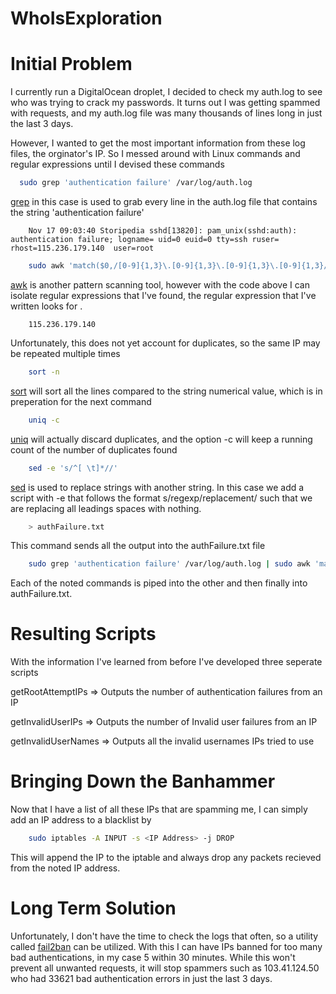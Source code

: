 WhoIsExploration
================

Initial Problem
================
I currently run a DigitalOcean droplet, I decided to check my auth.log to see who was trying to crack my passwords. It turns out I was getting spammed with requests, and my auth.log file was many thousands of lines long in just the last 3 days.

However, I wanted to get the most important information from these log files, the orginator's IP. So I messed around with Linux commands and regular expressions until I devised these commands

```bash
  sudo grep 'authentication failure' /var/log/auth.log
```
[grep](http://unixhelp.ed.ac.uk/CGI/man-cgi?grep) in this case is used to grab every line in the auth.log file that contains the string 'authentication failure'

```vim
    Nov 17 09:03:40 Storipedia sshd[13820]: pam_unix(sshd:auth): authentication failure; logname= uid=0 euid=0 tty=ssh ruser= rhost=115.236.179.140  user=root
```
```bash
    sudo awk 'match($0,/[0-9]{1,3}\.[0-9]{1,3}\.[0-9]{1,3}\.[0-9]{1,3}/) {print substr($0, RSTART, RLENGTH)}' /var/log/auth.log
```
[awk](http://unixhelp.ed.ac.uk/CGI/man-cgi?awk) is another pattern scanning tool, however with the code above I can isolate regular expressions that I've found, the regular expression that I've written looks for <IP Address>.
```vim
    115.236.179.140
```
Unfortunately, this does not yet account for duplicates, so the same IP may be repeated multiple times

```bash
    sort -n
```
[sort](http://unixhelp.ed.ac.uk/CGI/man-cgi?sort) will sort all the lines compared to the string numerical value, which is in preperation for the next command

```bash
    uniq -c
```
[uniq](http://unixhelp.ed.ac.uk/CGI/man-cgi?uniq) will actually discard duplicates, and the option -c will keep a running count of the number of duplicates found

```bash
    sed -e 's/^[ \t]*//'
```
[sed](http://unixhelp.ed.ac.uk/CGI/man-cgi?sed) is used to replace strings with another string. In this case we add a script with -e that follows the format s/regexp/replacement/ such that we are replacing all leadings spaces with nothing.
```bash
    > authFailure.txt
```

This command sends all the output into the authFailure.txt file

```bash    
    sudo grep 'authentication failure' /var/log/auth.log | sudo awk 'match($0,/[0-9]{1,3}\.[0-9]{1,3}\.[0-9]{1,3}\.[0-9]{1,3}/) {print substr($0, RSTART, RLENGTH)}' | sort -n | uniq -c | sed -e 's/^[ \t]*//' > authFailure.txt
```
Each of the noted commands is piped into the other and then finally into authFailure.txt. 

Resulting Scripts
=================
With the information I've learned from before I've developed three seperate scripts

getRootAttemptIPs => Outputs the number of authentication failures from an IP

getInvalidUserIPs => Outputs the number of Invalid user failures from an IP

getInvalidUserNames => Outputs all the invalid usernames IPs tried to use

Bringing Down the Banhammer
==================
 Now that I have a list of all these IPs that are spamming me, I can simply add an IP address to a blacklist by
 ```bash
     sudo iptables -A INPUT -s <IP Address> -j DROP
 ```
 This will append the IP to the iptable and always drop any packets recieved from the noted IP address.
 
Long Term Solution
==================
Unfortunately, I don't have the time to check the logs that often, so a utility called [fail2ban](https://help.ubuntu.com/community/Fail2ban) can be utilized. With this I can have IPs banned for too many bad authentications, in my case 5 within 30 minutes. While this won't prevent all unwanted requests, it will stop spammers such as 103.41.124.50 who had 33621 bad authentication errors in just the last 3 days.
